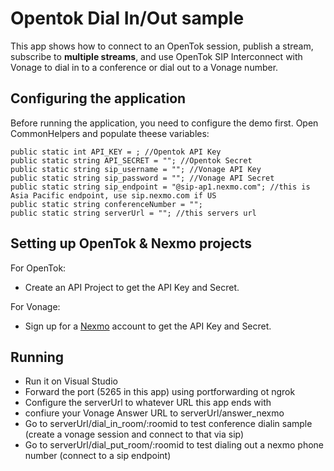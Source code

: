 ﻿# Opentok Dial In/Out sample

  This app shows how to connect to an OpenTok session, publish a stream, subscribe to **multiple streams**, and use OpenTok SIP Interconnect with Vonage to dial in to a conference or dial out to a Vonage number.

## Configuring the application

Before running the application, you need to configure the demo first. Open CommonHelpers and populate theese variables:
  
    public static int API_KEY = ; //Opentok API Key
    public static string API_SECRET = ""; //Opentok Secret
    public static string sip_username = ""; //Vonage API Key
    public static string sip_password = ""; //Vonage API Secret
    public static string sip_endpoint = "@sip-ap1.nexmo.com"; //this is Asia Pacific endpoint, use sip.nexmo.com if US
    public static string conferenceNumber = "";
    public static string serverUrl = ""; //this servers url

## Setting up OpenTok & Nexmo projects
  For OpenTok:
  * Create an API Project to get the API Key and Secret.

  For Vonage:
  * Sign up for a [Nexmo](https://developer.vonage.com/) account to get the API Key and Secret. 
  
## Running
  * Run it on Visual Studio
  * Forward the port (5265 in this app) using portforwarding ot ngrok
  * Configure the serverUrl to whatever URL this app ends with
  * confiure your Vonage Answer URL to serverUrl/answer_nexmo
  * Go to serverUrl/dial_in_room/:roomid to test conference dialin sample (create a vonage session and connect to that via sip)
  * Go to serverUrl/dial_put_room/:roomid to test dialing out a nexmo phone number (connect to a sip endpoint)

